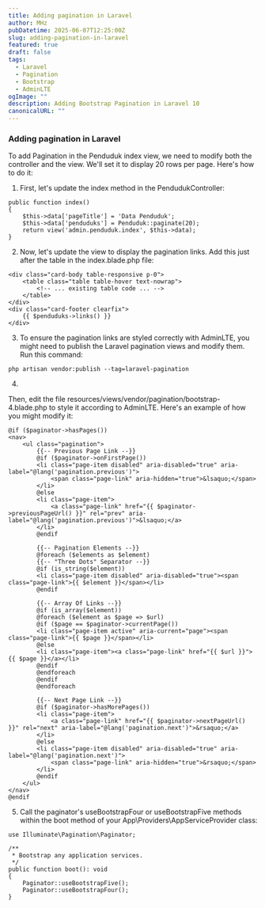 ```yaml
---
title: Adding pagination in Laravel
author: MHz
pubDatetime: 2025-06-07T12:25:00Z
slug: adding-pagination-in-laravel
featured: true
draft: false
tags:
  - Laravel
  - Pagination
  - Bootstrap
  - AdminLTE
ogImage: ""
description: Adding Bootstrap Pagination in Laravel 10
canonicalURL: ""
---
```


### Adding pagination in Laravel
To add Pagination in the Penduduk index view, we need to modify both the controller and the view. We'll set it to display 20 rows per page. Here's how to do it:
1. First, let's update the index method in the PendudukController:
```
public function index()
{
    $this->data['pageTitle'] = 'Data Penduduk';
    $this->data['penduduks'] = Penduduk::paginate(20);
    return view('admin.penduduk.index', $this->data);
}
```

2. Now, let's update the view to display the pagination links. Add this just after the table in the index.blade.php file:
```
<div class="card-body table-responsive p-0">
    <table class="table table-hover text-nowrap">
        <!-- ... existing table code ... -->
    </table>
</div>
<div class="card-footer clearfix">
    {{ $penduduks->links() }}
</div>
```

3. To ensure the pagination links are styled correctly with AdminLTE, you might need to publish the Laravel pagination views and modify them. Run this command:
```
php artisan vendor:publish --tag=laravel-pagination
```
4. 
Then, edit the file resources/views/vendor/pagination/bootstrap-4.blade.php to style it according to AdminLTE. Here's an example of how you might modify it:
```
@if ($paginator->hasPages())
<nav>
    <ul class="pagination">
        {{-- Previous Page Link --}}
        @if ($paginator->onFirstPage())
        <li class="page-item disabled" aria-disabled="true" aria-label="@lang('pagination.previous')">
            <span class="page-link" aria-hidden="true">&lsaquo;</span>
        </li>
        @else
        <li class="page-item">
            <a class="page-link" href="{{ $paginator->previousPageUrl() }}" rel="prev" aria-label="@lang('pagination.previous')">&lsaquo;</a>
        </li>
        @endif

        {{-- Pagination Elements --}}
        @foreach ($elements as $element)
        {{-- "Three Dots" Separator --}}
        @if (is_string($element))
        <li class="page-item disabled" aria-disabled="true"><span class="page-link">{{ $element }}</span></li>
        @endif

        {{-- Array Of Links --}}
        @if (is_array($element))
        @foreach ($element as $page => $url)
        @if ($page == $paginator->currentPage())
        <li class="page-item active" aria-current="page"><span class="page-link">{{ $page }}</span></li>
        @else
        <li class="page-item"><a class="page-link" href="{{ $url }}">{{ $page }}</a></li>
        @endif
        @endforeach
        @endif
        @endforeach

        {{-- Next Page Link --}}
        @if ($paginator->hasMorePages())
        <li class="page-item">
            <a class="page-link" href="{{ $paginator->nextPageUrl() }}" rel="next" aria-label="@lang('pagination.next')">&rsaquo;</a>
        </li>
        @else
        <li class="page-item disabled" aria-disabled="true" aria-label="@lang('pagination.next')">
            <span class="page-link" aria-hidden="true">&rsaquo;</span>
        </li>
        @endif
    </ul>
</nav>
@endif
```
5. Call the paginator's useBootstrapFour or useBootstrapFive methods within the boot method of your App\Providers\AppServiceProvider class:
```
use Illuminate\Pagination\Paginator;
 
/**
 * Bootstrap any application services.
 */
public function boot(): void
{
    Paginator::useBootstrapFive();
    Paginator::useBootstrapFour();
}
```
